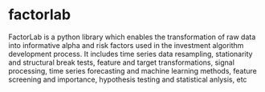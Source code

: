 # factorlab
FactorLab is a python library which enables the transformation of raw data into informative alpha and risk factors used in the investment algorithm development process. It includes time series data resampling, stationarity and structural break tests, feature and target transformations, signal processing, time series forecasting and machine learning methods, feature screening and importance, hypothesis testing and statistical anlysis, etc
